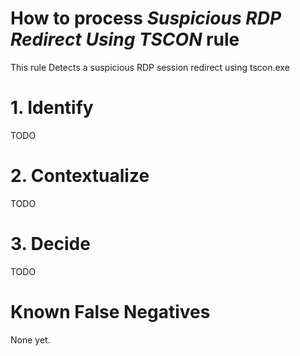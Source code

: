 # How to process *Suspicious RDP Redirect Using TSCON* rule
This rule Detects a suspicious RDP session redirect using tscon.exe

# 1. Identify
TODO

# 2. Contextualize
TODO

# 3. Decide
TODO

# Known False Negatives
None yet.

